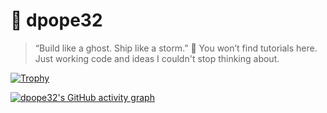 # 🧠 dpope32

> “Build like a ghost. Ship like a storm.”
> 📍 You won’t find tutorials here. Just working code and ideas I couldn't stop thinking about.


[![Trophy](https://github-profile-trophy.vercel.app/?username=dpope32&theme=chalk&column=-1)](https://github.com/ryo-ma/github-profile-trophy)


[![dpope32's GitHub activity graph](https://github-readme-activity-graph.vercel.app/graph?username=dpope32&theme=github-compact&hide_border=true)](https://github.com/Ashutosh00710/github-readme-activity-graph)
